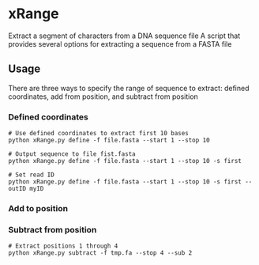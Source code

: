# xRange
Extract a segment of characters from a DNA sequence file
A script that provides several options for extracting a sequence from a FASTA file


## Usage
There are three ways to specify the range of sequence to extract: defined coordinates, add from position, and subtract from position
### Defined coordinates
```
# Use defined coordinates to extract first 10 bases
python xRange.py define -f file.fasta --start 1 --stop 10

# Output sequence to file fist.fasta
python xRange.py define -f file.fasta --start 1 --stop 10 -s first

# Set read ID
python xRange.py define -f file.fasta --start 1 --stop 10 -s first --outID myID
```

### Add to position


### Subtract from position
```
# Extract positions 1 through 4
python xRange.py subtract -f tmp.fa --stop 4 --sub 2
```
